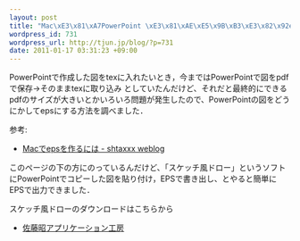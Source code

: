 ```yaml
--- 
layout: post
title: "Mac\xE3\x81\xA7PowerPoint \xE3\x81\xAE\xE5\x9B\xB3\xE3\x82\x92eps\xE3\x81\xAB"
wordpress_id: 731
wordpress_url: http://tjun.jp/blog/?p=731
date: 2011-01-17 03:31:23 +09:00
---
```

PowerPointで作成した図をtexに入れたいとき，今まではPowerPointで図をpdfで保存→そのままtexに取り込み
としていたんだけど、それだと最終的にできるpdfのサイズが大きいとかいろいろ問題が発生したので、PowerPointの図をどうにかしてepsにする方法を調べました．

参考:
<ul>
	<li><a href="http://d.hatena.ne.jp/sxhxtxa/20090128/1233165255">Macでepsを作るには - shtaxxx weblog</a></li>
</ul>

このページの下の方にのっているんだけど、「スケッチ風ドロー」というソフトにPowerPointでコピーした図を貼り付け，EPSで書き出し、とやると簡単にEPSで出力できました．


スケッチ風ドローのダウンロードはこちらから
<ul>
	<li><a href="http://www.hi-ho.ne.jp/sato-akira/index.html">佐藤昭アプリケーション工房</a></li>
</ul>
